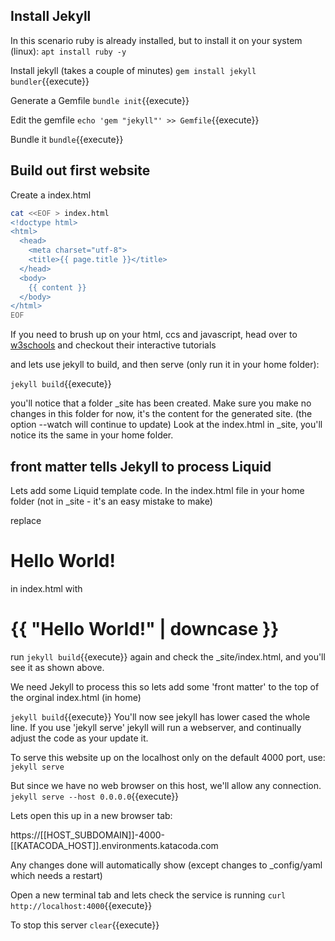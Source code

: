 ## Install Jekyll

In this scenario ruby is already installed, but to install it on your system (linux):
`apt install ruby -y`

Install jekyll (takes  a couple of minutes)
`gem install jekyll bundler`{{execute}}

Generate a Gemfile
`bundle init`{{execute}}

Edit the gemfile
`echo 'gem "jekyll"' >> Gemfile`{{execute}}

Bundle it
`bundle`{{execute}}




## Build out first website
Create a index.html

```bash
cat <<EOF > index.html
<!doctype html>
<html>
  <head>
    <meta charset="utf-8">
    <title>{{ page.title }}</title>
  </head>
  <body>
    {{ content }}
  </body>
</html>
EOF
```

If you need to brush up on your html, ccs and javascript,
head over to [w3schools](https://www.w3schools.com/) and checkout their interactive tutorials


and lets use jekyll to  build, and then serve (only run it in your home folder):

`jekyll build`{{execute}}

you'll notice that a folder _site has been created. Make sure you make no changes in this folder for now, it's the content for the generated site. (the option --watch will continue to update)
Look at the index.html in _site, you'll notice its the same in your home folder.



## front matter tells Jekyll to process Liquid


Lets add some Liquid template code. In the index.html file in your home folder (not in _site - it's an easy mistake to make)

replace <h1>Hello World!</h1>  in index.html     with
<h1>{{ "Hello World!" | downcase }}</h1>

run `jekyll build`{{execute}}   again
and check the _site/index.html,  and you'll see it as shown above.

We need Jekyll to process this so lets add some 'front matter' to the top of the orginal index.html (in home)


`jekyll build`{{execute}}
You'll now see jekyll has lower cased the whole line.
If you use 'jekyll serve' jekyll will run a webserver, and continually adjust the code as your update it.

To serve this website up on the localhost only on the default 4000 port, use:
`jekyll serve`


But since we have no web browser on this host, we'll allow any connection.
`jekyll serve --host 0.0.0.0`{{execute}}

Lets open this up in a new browser tab:

https://[[HOST_SUBDOMAIN]]-4000-[[KATACODA_HOST]].environments.katacoda.com

Any changes done will automatically show (except changes to _config/yaml which needs a restart)


Open a  new terminal tab and lets check the service is running
`curl http://localhost:4000`{{execute}}

To stop this server
`clear`{{execute}}